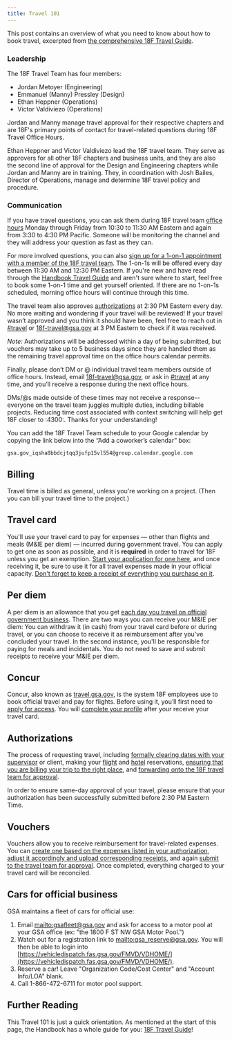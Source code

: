 ```yaml
---
title: Travel 101
---
```


This post contains an overview of what you need to know about how to book travel, excerpted from [the comprehensive 18F Travel Guide](/travel-guide-start-here/).

### Leadership

The 18F Travel Team has four members:

* Jordan Metoyer (Engineering)
* Emmanuel (Manny) Pressley (Design)
* Ethan Heppner (Operations)
* Victor Valdiviezo (Operations)

Jordan and Manny manage travel approval for their respective chapters and are 18F's primary points of contact for travel-related questions during 18F Travel Office Hours.

Ethan Heppner and Victor Valdiviezo lead the 18F travel team. They serve as approvers for all other 18F chapters and business units, and they are also the second line of approval for the Design and Engineering chapters while Jordan and Manny are in training. They, in coordination with Josh Bailes, Director of Operations, manage and determine 18F travel policy and procedure.

### Communication

If you have travel questions, you can ask them during 18F travel team [office hours](https://calendar.google.com/calendar/embed?mode=week&src=gsa.gov_iqsha8bbdcjtqq3jufp15vl554%40group.calendar.google.com) Monday through Friday from 10:30 to 11:30 AM Eastern and again from 3:30 to 4:30 PM Pacific. Someone will be monitoring the channel and they will address your question as fast as they can.

For more involved questions, you can also [sign up for a 1-on-1 appointment with a member of the 18F travel team](https://calendar.google.com/calendar/selfsched?sstoken=UUZmSUplekFxYzFofGRlZmF1bHR8ZGE3Zjg4NTljODU3NTEyNzgwYmU5YmRlYTdlNTFjNTY). The 1-on-1s will be offered every day between 11:30 AM and 12:30 PM Eastern. If you're new and have read through the [Handbook Travel Guide](/travel-guide-start-here/) and aren't sure where to start, feel free to book some 1-on-1 time and get yourself oriented. If there are no 1-on-1s scheduled, morning office hours will continue through this time.

The travel team also approves [authorizations](/travel-101/#authorizations) at 2:30 PM Eastern every day. No more waiting and wondering if your travel will be reviewed! If your travel wasn’t approved and you think it should have been, feel free to reach out in [#travel](https://gsa-tts.slack.com/messages/travel/) or [18f-travel@gsa.gov](mailto:18f-travel@gsa.gov) at 3 PM Eastern to check if it was received.

*Note:* Authorizations will be addressed within a day of being submitted, but vouchers may take up to 5 business days since they are handled them as the remaining travel approval time on the office hours calendar permits.

Finally, please don’t DM or @ individual travel team members outside of office hours. Instead, email [18f-travel@gsa.gov](mailto:18f-travel@gsa.gov), or ask in [#travel](https://gsa-tts.slack.com/messages/travel/) at any time, and you’ll receive a response during the next office hours.

DMs/@s made outside of these times may not receive a response-- everyone on the travel team juggles multiple duties, including billable projects. Reducing time cost associated with context switching will help get 18F closer to :4300:. Thanks for your understanding!

You can add the 18F Travel Team schedule to your Google calendar by copying the link below into the “Add a coworker’s calendar” box:

`gsa.gov_iqsha8bbdcjtqq3jufp15vl554@group.calendar.google.com`

## Billing

Travel time is billed as general, unless you're working on a project. (Then you can bill your travel time to the project.)

## Travel card

You'll use your travel card to pay for expenses &mdash; other than flights and meals (M&amp;IE per diem) &mdash; incurred during government travel. You can apply to get one as soon as possible, and it is **required** in order to travel for 18F unless you get an exemption. [Start your application for one here](https://handbook.18f.gov/first-time-travel-travel-card/), and once receiving it, be sure to use it for all travel expenses made in your official capacity. [Don't forget to keep a receipt of everything you purchase on it](https://handbook.18f.gov/travel-guide-4-travel/).

## Per diem

A per diem is an allowance that you get [each day you travel on official government business](https://handbook.18f.gov/travel-guide-4-travel/). There are two ways you can receive your M&IE per diem: You can withdraw it (in cash) from your travel card before or during travel, or you can choose to receive it as reimbursement after you've concluded your travel. In the second instance, you'll be responsible for paying for meals and incidentals. You do not need to save and submit receipts to receive your M&IE per diem.

## Concur

Concur, also known as [travel.gsa.gov](https://travel.gsa.gov), is the system 18F employees use to book official travel and pay for flights. Before using it, you&rsquo;ll first need to [apply for access](https://handbook.18f.gov/first-time-travel-concur-check/). You will [complete your profile](https://handbook.18f.gov/first-time-travel-complete-concur-profile/) after your receive your travel card.

## Authorizations

The process of requesting travel, including [formally clearing dates with your supervisor](https://handbook.18f.gov/travel-guide-1-authorization/) or client, making your [flight](https://handbook.18f.gov/travel-guide-2-choose-your-itinerary/#book-flight-or-rail) and [hotel](https://handbook.18f.gov/travel-guide-2-choose-your-itinerary/#choose-a-hotel-or-place-to-stay) reservations, [ensuring that you are billing your trip to the right place](https://handbook.18f.gov/travel-guide-3-approval/#iii-enter-accounting-codes), and [forwarding onto the 18F travel team for approval](https://handbook.18f.gov/travel-guide-3-approval/#iv-submit-authorization-for-approval).

In order to ensure same-day approval of your travel, please ensure that your authorization has been successfully submitted before 2:30 PM Eastern Time.

## Vouchers

Vouchers allow you to receive reimbursement for travel-related expenses. You can [create one based on the expenses listed in your authorization](https://handbook.18f.gov/travel-guide-5-reimbursement/#i-create-a-voucher), [adjust it accordingly and upload corresponding receipts](https://handbook.18f.gov/travel-guide-5-reimbursement/#ii-entering-expenses), and again [submit to the travel team for approval](https://handbook.18f.gov/travel-guide-5-reimbursement/#iii-submit-voucher-for-approval). Once completed, everything charged to your travel card will be reconciled.

## Cars for official business

GSA maintains a fleet of cars for official use:

1. Email <mailto:gsafleet@gsa.gov> and ask for access to a motor pool at your GSA office (ex: "the 1800 F ST NW GSA Motor Pool.")
1. Watch out for a registration link to <mailto:gsa_reserve@gsa.gov>. You will then be able to login into [https://vehicledispatch.fas.gsa.gov/FMVD/VDHOME/](https://vehicledispatch.fas.gsa.gov/FMVD/VDHOME/).
1. Reserve a car! Leave "Organization Code/Cost Center" and "Account Info/LOA" blank.
1. Call 1-866-472-6711 for motor pool support.

## Further Reading

This Travel 101 is just a quick orientation. As mentioned at the start of this page, the Handbook has a whole guide for you: [18F Travel Guide](/travel-guide-start-here/)!
